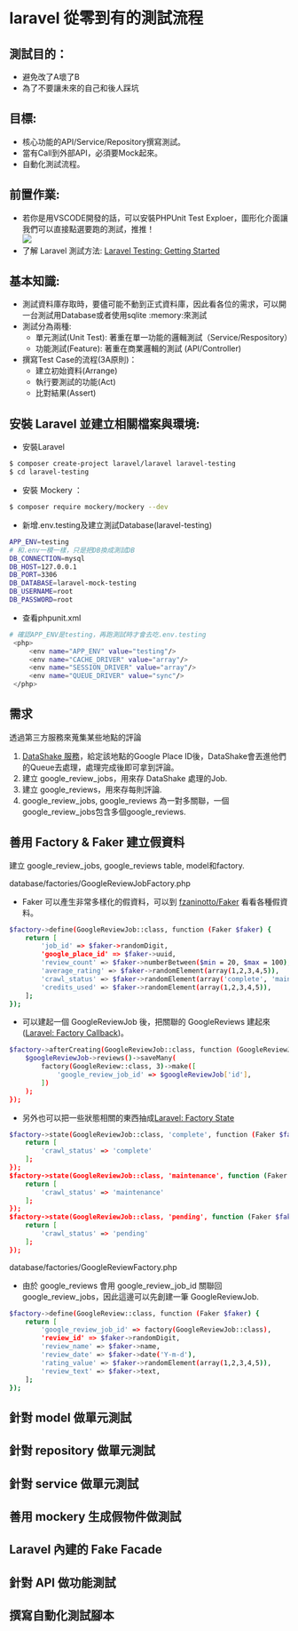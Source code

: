 # laravel 從零到有的測試流程
## 測試目的：
- 避免改了A壞了B
- 為了不要讓未來的自己和後人踩坑

## 目標:
- 核心功能的API/Service/Repository撰寫測試。
- 當有Call到外部API，必須要Mock起來。
- 自動化測試流程。

 ## 前置作業:
 - 若你是用VSCODE開發的話，可以安裝PHPUnit Test Exploer，圖形化介面讓我們可以直接點選要跑的測試，推推！  
 ![](https://i.imgur.com/oT80sxo.png)
 - 了解 Laravel 測試方法: [Laravel Testing: Getting Started](https://laravel.com/docs/8.x/testing)

 ## 基本知識:
- 測試資料庫存取時，要儘可能不動到正式資料庫，因此看各位的需求，可以開一台測試用Database或者使用sqlite :memory:來測試
- 測試分為兩種:
  * 單元測試(Unit Test): 著重在單一功能的邏輯測試（Service/Respository）
  * 功能測試(Feature): 著重在商業邏輯的測試 (API/Controller)
- 撰寫Test Case的流程(3A原則)：
  * 建立初始資料(Arrange)
  * 執行要測試的功能(Act)
  * 比對結果(Assert)

## 安裝 Laravel 並建立相關檔案與環境:
- 安裝Laravel
```bash
$ composer create-project laravel/laravel laravel-testing
$ cd laravel-testing
```
- 安裝 Mockery ：
```bash
$ composer require mockery/mockery --dev
```
- 新增.env.testing及建立測試Database(laravel-testing)
```bash
APP_ENV=testing
# 和.env一模一樣，只是把DB換成測試DB
DB_CONNECTION=mysql
DB_HOST=127.0.0.1
DB_PORT=3306
DB_DATABASE=laravel-mock-testing
DB_USERNAME=root
DB_PASSWORD=root
```
- 查看phpunit.xml
```bash
# 確認APP_ENV是testing，再跑測試時才會去吃.env.testing
 <php>
     <env name="APP_ENV" value="testing"/>
     <env name="CACHE_DRIVER" value="array"/>
     <env name="SESSION_DRIVER" value="array"/>
     <env name="QUEUE_DRIVER" value="sync"/>
 </php>
```

## 需求
透過第三方服務來蒐集某些地點的評論  
1. [DataShake 服務](https://www.datashake.com/)，給定該地點的Google Place ID後，DataShake會丟進他們的Queue去處理，處理完成後即可拿到評論。
2. 建立 google_review_jobs，用來存 DataShake 處理的Job.
3. 建立 google_reviews，用來存每則評論.
4. google_review_jobs, google_reviews 為一對多關聯，一個google_review_jobs包含多個google_reviews.


## 善用 Factory & Faker 建立假資料
建立 google_review_jobs, google_reviews table, model和factory.    

database/factories/GoogleReviewJobFactory.php
- Faker 可以產生非常多樣化的假資料，可以到 [fzaninotto/Faker](https://github.com/fzaninotto/Faker) 看看各種假資料。
```bash
$factory->define(GoogleReviewJob::class, function (Faker $faker) {
    return [
        'job_id' => $faker->randomDigit,
        'google_place_id' => $faker->uuid,
        'review_count' => $faker->numberBetween($min = 20, $max = 100), 
        'average_rating' => $faker->randomElement(array(1,2,3,4,5)),
        'crawl_status' => $faker->randomElement(array('complete', 'maintenance', 'pending')),
        'credits_used' => $faker->randomElement(array(1,2,3,4,5)),
    ];
});
```
- 可以建起一個 GoogleReviewJob 後，把關聯的 GoogleReviews 建起來([Laravel: Factory Callback](https://laravel.com/docs/6.x/database-testing#factory-callbacks))。
```bash
$factory->afterCreating(GoogleReviewJob::class, function (GoogleReviewJob $googleReviewJob, Faker $faker) {
    $googleReviewJob->reviews()->saveMany(
        factory(GoogleReview::class, 3)->make([
            'google_review_job_id' => $googleReviewJob['id'],
        ])
    );
});
```
- 另外也可以把一些狀態相關的東西抽成[Laravel: Factory State](https://laravel.com/docs/6.x/database-testing#factory-states)
```bash
$factory->state(GoogleReviewJob::class, 'complete', function (Faker $faker) {
    return [
        'crawl_status' => 'complete'
    ];
});
$factory->state(GoogleReviewJob::class, 'maintenance', function (Faker $faker) {
    return [
        'crawl_status' => 'maintenance'
    ];
});
$factory->state(GoogleReviewJob::class, 'pending', function (Faker $faker) {
    return [
        'crawl_status' => 'pending'
    ];
});
```

database/factories/GoogleReviewFactory.php  
- 由於 google_reviews 會用 google_review_job_id 關聯回 google_review_jobs，因此這邊可以先創建一筆 GoogleReviewJob.
```bash
$factory->define(GoogleReview::class, function (Faker $faker) {
    return [
        'google_review_job_id' => factory(GoogleReviewJob::class),
        'review_id' => $faker->randomDigit,
        'review_name' => $faker->name, 
        'review_date' => $faker->date('Y-m-d'),
        'rating_value' => $faker->randomElement(array(1,2,3,4,5)),
        'review_text' => $faker->text,
    ];
});
```

## 針對 model 做單元測試

## 針對 repository 做單元測試

## 針對 service 做單元測試

## 善用 mockery 生成假物件做測試

## Laravel 內建的 Fake Facade

## 針對 API 做功能測試

## 撰寫自動化測試腳本

